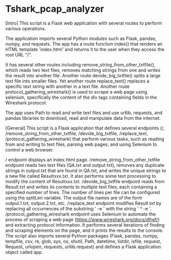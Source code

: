 # Tshark_pcap_analyzer

[Intro]
This script is a Flask web application with several routes to perform various operations.

The application imports several Python modules such as Flask, pandas, numpy, and requests. The app has a route function index() that renders an HTML template 'index.html' and returns it to the user when they access the root URL "/".

It has several other routes including remove_string_from_other_txtfile(), which reads two text files, removes matching strings from one and writes the result into another file. Another route devide_big_txtfile() splits a large text file into smaller files. Yet another route replace_text() replaces a specific text string with another in a text file. Another route protocol_gathering_wireshark() is used to scrape a web page using selenium, specifically the content of the div tags containing fields in the Wireshark protocol.

The app uses Path to read and write text files and use urllib, requests, and pandas libraries to download, read and manipulate data from the internet.

[General]
This script is a Flask application that defines several endpoints (/, /remove_string_from_other_txtfile, /devide_big_txtfile, /replace_text, /protocol_gathering_wireshark) that perform various tasks, such as reading from and writing to text files, parsing web pages, and using Selenium to control a web browser.

/ endpoint displays an index.html page.
/remove_string_from_other_txtfile endpoint reads two text files (QA.txt and output.txt), removes any duplicate strings in output.txt that are found in QA.txt, and writes the unique strings to a new file called Resultxxx.txt. It also performs some text processing to modify the content of Resultxxx.txt.
/devide_big_txtfile endpoint reads from Result.txt and writes its contents to multiple text files, each containing a specified number of lines. The number of lines per file can be configured using the splitLen variable. The output file names are of the form output.1.txt, output.2.txt, etc.
/replace_text endpoint modifies Result.txt by replacing all occurrences of the substring ' -e ' with the string ' *^* -e '.
/protocol_gathering_wireshark endpoint uses Selenium to automate the process of scraping a web page (https://www.wireshark.org/docs/dfref/) and extracting protocol information. It performs several iterations of finding and scraping elements on the page, and it prints the results to the console.
The script also imports several Python packages (Flask, pandas, numpy, tempfile, csv, re, glob, sys, os, shutil, Path, datetime, listdir, isfile, request, Request, urlopen, requests, urllib.request) and defines a Flask application object called app.
